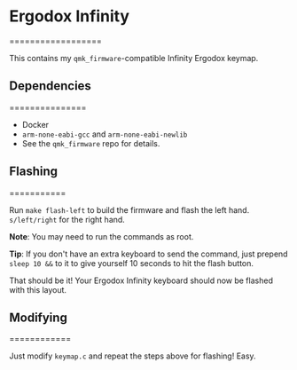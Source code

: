 # Ergodox Infinity
==================

This contains my `qmk_firmware`-compatible Infinity Ergodox keymap.

## Dependencies
===============

* Docker
* `arm-none-eabi-gcc` and `arm-none-eabi-newlib`
* See the `qmk_firmware` repo for details.

## Flashing
===========

Run `make flash-left` to build the firmware and flash the left hand.
`s/left/right` for the right hand.

**Note**: You may need to run the commands as root.

**Tip**: If you don't have an extra keyboard to send the command, just prepend
`sleep 10 &&` to it to give yourself 10 seconds to hit the flash button.

That should be it! Your Ergodox Infinity keyboard should now be flashed with
this layout.

## Modifying
============

Just modify `keymap.c` and repeat the steps above for flashing! Easy.
